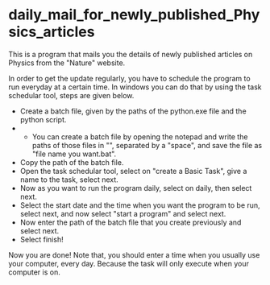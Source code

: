 # daily_mail_for_newly_published_Physics_articles
This is a program that mails you the details of newly published articles on Physics from the "Nature" website.

In order to get the update regularly, you have to schedule the program to run everyday at a certain time. In windows you can do that by using the task schedular tool, steps are given below.
- Create a batch file, given by the paths of the python.exe file and the python script.
- - You can create a batch file by opening the notepad and write the paths of those files in "", separated by a "space", and save the file as "file name you want.bat". 
- Copy the path of the batch file.
- Open the task schedular tool, select on "create a Basic Task", give a name to the task, select next.
- Now as you want to run the program daily, select on daily, then select next.
- Select the start date and the time when you want the program to be run, select next, and now select "start a program" and select next.
- Now enter the path of the batch file that you create previously and select next.
- Select finish!

Now you are done!
Note that, you should enter a time when you usually use your computer, every day. Because the task will only execute when your computer is on.
